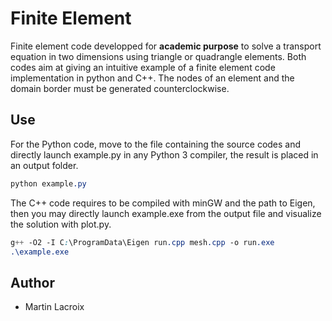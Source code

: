 # Finite Element

Finite element code developped for **academic purpose** to solve a transport equation in two dimensions using triangle or quadrangle elements. Both codes aim at giving an intuitive example of a finite element code implementation in python and C++. The nodes of an element and the domain border must be generated counterclockwise.

## Use

For the Python code, move to the file containing the source codes and directly launch example.py in any Python 3 compiler, the result is placed in an output folder.
```css
python example.py
```
The C++ code requires to be compiled with minGW and the path to Eigen, then you may directly launch example.exe from the output file and visualize the solution with plot.py.
```css
g++ -O2 -I C:\ProgramData\Eigen run.cpp mesh.cpp -o run.exe
.\example.exe
```

## Author

* Martin Lacroix
